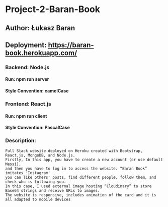 # Project-2-Baran-Book

## Author: Łukasz Baran

## Deployment: https://baran-book.herokuapp.com/

### Backend: Node.js

#### Run: npm run server

#### Style Convention: camelCase

### Frontend: React.js

#### Run: npm run client

#### Style Convention: PascalCase

### Description: 
    Full Stack website deployed on Heroku created with Bootstrap, React.js, MongoDB, and Node.js. 
    Firstly, In this app, you have to create a new account (or use default Messi), 
    and then you have to log in to access the website. “Baran Book” imitates 'Instagram' 
    you can like others' posts, find different people, follow them, and check who is following you. 
    In this case, I used external image hosting “Cloudinary” to store Base64 strings and receive URLs to images.
    The website is responsive, includes animation of the card and it is all adapted to mobile devices
